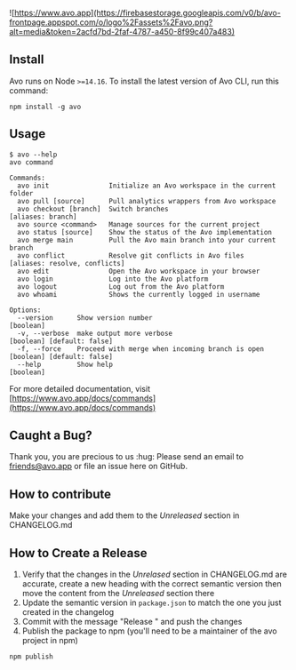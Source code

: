 ![https://www.avo.app](https://firebasestorage.googleapis.com/v0/b/avo-frontpage.appspot.com/o/logo%2Fassets%2Favo.png?alt=media&token=2acfd7bd-2faf-4787-a450-8f99c407a483)

## Install

Avo runs on Node `>=14.16`. To install the latest version of Avo CLI, run this command:

```
npm install -g avo
```

## Usage

```
$ avo --help
avo command

Commands:
  avo init               Initialize an Avo workspace in the current folder
  avo pull [source]      Pull analytics wrappers from Avo workspace
  avo checkout [branch]  Switch branches                               [aliases: branch]
  avo source <command>   Manage sources for the current project
  avo status [source]    Show the status of the Avo implementation
  avo merge main         Pull the Avo main branch into your current branch
  avo conflict           Resolve git conflicts in Avo files            [aliases: resolve, conflicts]
  avo edit               Open the Avo workspace in your browser
  avo login              Log into the Avo platform
  avo logout             Log out from the Avo platform
  avo whoami             Shows the currently logged in username

Options:
  --version      Show version number                                   [boolean]
  -v, --verbose  make output more verbose                              [boolean] [default: false]
  -f, --force    Proceed with merge when incoming branch is open       [boolean] [default: false]
  --help         Show help                                             [boolean]
```

For more detailed documentation, visit [https://www.avo.app/docs/commands](https://www.avo.app/docs/commands)

## Caught a Bug?

Thank you, you are precious to us :hug: Please send an email to friends@avo.app or file an issue here on GitHub.

## How to contribute

Make your changes and add them to the _Unreleased_ section in CHANGELOG.md

## How to Create a Release

1. Verify that the changes in the _Unrelased_ section in CHANGELOG.md are accurate, create a new heading with the correct semantic version then move the content from the _Unreleased_ section there
2. Update the semantic version in `package.json` to match the one you just created in the changelog
3. Commit with the message "Release <version>" and push the changes
4. Publish the package to npm (you'll need to be a maintainer of the avo project in npm)

```
npm publish
```

